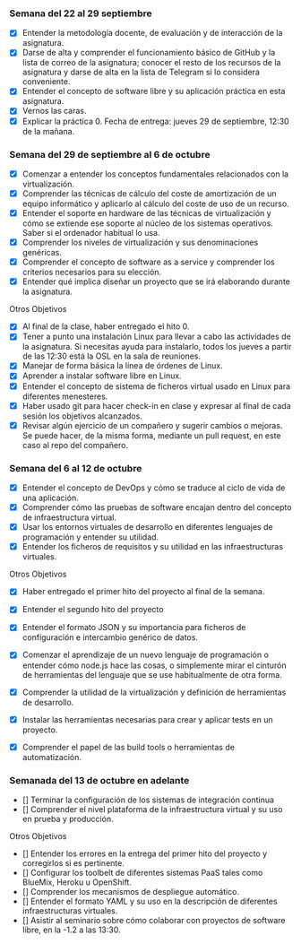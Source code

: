 ### Semana del 22 al 29 septiembre

- [x]  Entender la metodología docente, de evaluación y de interacción de la asignatura.
- [x]  Darse de alta y comprender el funcionamiento básico de GitHub y la lista de correo de la asignatura; conocer el resto de los recursos de la asignatura y darse de alta en la lista de Telegram si lo considera conveniente.
- [x]  Entender el concepto de software libre y su aplicación práctica en esta asignatura.
- [x]  Vernos las caras.
- [x]  Explicar la práctica 0. Fecha de entrega: jueves 29 de septiembre, 12:30 de la mañana.

### Semana del 29 de septiembre al 6 de octubre 

- [x] Comenzar a entender los conceptos fundamentales relacionados con la virtualización.
- [x] Comprender las técnicas de cálculo del coste de amortización de un equipo informático y aplicarlo al cálculo del coste de uso de un recurso.
- [x] Entender el soporte en hardware de las técnicas de virtualización y cómo se extiende ese soporte al núcleo de los sistemas operativos. Saber si el ordenador habitual lo usa.
- [x] Comprender los niveles de virtualización y sus denominaciones genéricas.
- [x] Comprender el concepto de software as a service y comprender los criterios necesarios para su elección.
- [x] Entender qué implica diseñar un proyecto que se irá elaborando durante la asignatura.

Otros Objetivos

- [x] Al final de la clase, haber entregado el hito 0.
- [x] Tener a punto una instalación Linux para llevar a cabo las actividades de la asignatura. Si necesitas ayuda para instalarlo, todos los jueves a partir de las 12:30 está la OSL en la sala de reuniones.
- [x] Manejar de forma básica la línea de órdenes de Linux.
- [x] Aprender a instalar software libre en Linux.
- [x] Entender el concepto de sistema de ficheros virtual usado en Linux para diferentes menesteres.
- [x] Haber usado git para hacer check-in en clase y expresar al final de cada sesión los objetivos alcanzados.
- [x] Revisar algún ejercicio de un compañero y sugerir cambios o mejoras. Se puede hacer, de la misma forma, mediante un pull request, en este caso al repo del compañero.

### Semana del 6 al 12 de octubre

- [x] Entender el concepto de DevOps y cómo se traduce al ciclo de vida de una aplicación.
- [x] Comprender cómo las pruebas de software encajan dentro del concepto de infraestructura virtual.
- [x] Usar los entornos virtuales de desarrollo en diferentes lenguajes de programación y entender su utilidad.
- [x] Entender los ficheros de requisitos y su utilidad en las infraestructuras virtuales.

Otros Objetivos

- [x] Haber entregado el primer hito del proyecto al final de la semana.
- [x] Entender el segundo hito del proyecto
- [x] Entender el formato JSON y su importancia para ficheros de configuración e intercambio genérico de datos.
- [x] Comenzar el aprendizaje de un nuevo lenguaje de programación o entender cómo node.js hace las cosas, o simplemente mirar el cinturón de herramientas del lenguaje que se use habitualmente de otra forma.
- [x] Comprender la utilidad de la virtualización y definición de herramientas de desarrollo.
- [x] Instalar las herramientas necesarias para crear y aplicar tests en un proyecto.
- [x] Comprender el papel de las build tools o herramientas de automatización.


### Semanada del 13 de octubre en adelante

- [] Terminar la configuración de los sistemas de integración continua
- [] Comprender el nivel plataforma de la infraestructura virtual y su uso en prueba y producción.

Otros Objetivos

- [] Entender los errores en la entrega del primer hito del proyecto y corregirlos si es pertinente.
- [] Configurar los toolbelt de diferentes sistemas PaaS tales como BlueMix, Heroku u OpenShift.
- [] Comprender los mecanismos de despliegue automático.
- [] Entender el formato YAML y su uso en la descripción de diferentes infraestructuras virtuales.
- [] Asistir al seminario sobre cómo colaborar con proyectos de software libre, en la -1.2 a las 13:30.
